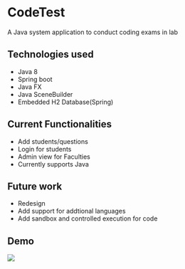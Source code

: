 # CodeTest
 A Java system application to conduct coding exams in lab

## Technologies used
- Java 8
- Spring boot
- Java FX
- Java SceneBuilder
- Embedded H2 Database(Spring)

## Current Functionalities
- Add students/questions
- Login for students
- Admin view for Faculties
- Currently supports Java

## Future work
- Redesign
- Add support for addtional languages
- Add sandbox and controlled execution for code


## Demo
![](Demo.gif)

